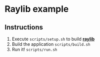# Raylib example

## Instructions

1. Execute `scripts/setup.sh` to build **[raylib](https://raylib.com/)**
2. Build the application `scripts/build.sh`
3. Run it! `scripts/run.sh`
